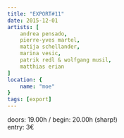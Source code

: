 ```yaml
---
title: "EXPORT#11"
date: 2015-12-01
artists: [
    andrea pensado,
    pierre-yves martel,
    matija schellander,
    marina vesic,
    patrik redl & wolfgang musil,
    matthias erian
]
location: {
    name: "moe"
}
tags: [export]
---
```

doors: 19.00h / begin: 20.00h (sharp!)  
entry: 3€
